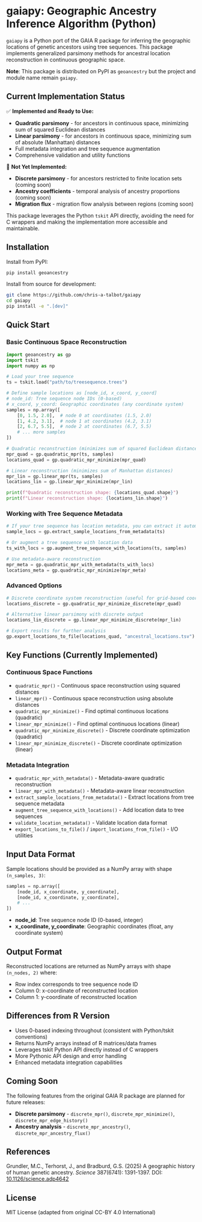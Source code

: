 # gaiapy: Geographic Ancestry Inference Algorithm (Python)

`gaiapy` is a Python port of the GAIA R package for inferring the geographic locations of genetic ancestors using tree sequences. This package implements generalized parsimony methods for ancestral location reconstruction in continuous geographic space.

**Note**: This package is distributed on PyPI as `geoancestry` but the project and module name remain `gaiapy`.

## Current Implementation Status

✅ **Implemented and Ready to Use:**
- **Quadratic parsimony** - for ancestors in continuous space, minimizing sum of squared Euclidean distances
- **Linear parsimony** - for ancestors in continuous space, minimizing sum of absolute (Manhattan) distances
- Full metadata integration and tree sequence augmentation
- Comprehensive validation and utility functions

🚧 **Not Yet Implemented:**
- **Discrete parsimony** - for ancestors restricted to finite location sets (coming soon)
- **Ancestry coefficients** - temporal analysis of ancestry proportions (coming soon)  
- **Migration flux** - migration flow analysis between regions (coming soon)

This package leverages the Python `tskit` API directly, avoiding the need for C wrappers and making the implementation more accessible and maintainable.

## Installation

Install from PyPI:
```bash
pip install geoancestry
```

Install from source for development:
```bash
git clone https://github.com/chris-a-talbot/gaiapy
cd gaiapy
pip install -e ".[dev]"
```

## Quick Start

### Basic Continuous Space Reconstruction

```python
import geoancestry as gp
import tskit
import numpy as np

# Load your tree sequence
ts = tskit.load("path/to/treesequence.trees")

# Define sample locations as [node_id, x_coord, y_coord]
# node_id: Tree sequence node IDs (0-based)
# x_coord, y_coord: Geographic coordinates (any coordinate system)
samples = np.array([
    [0, 1.5, 2.0],  # node 0 at coordinates (1.5, 2.0)
    [1, 4.2, 3.1],  # node 1 at coordinates (4.2, 3.1) 
    [2, 6.7, 5.5],  # node 2 at coordinates (6.7, 5.5)
    # ... more samples
])

# Quadratic reconstruction (minimizes sum of squared Euclidean distances)
mpr_quad = gp.quadratic_mpr(ts, samples)
locations_quad = gp.quadratic_mpr_minimize(mpr_quad)

# Linear reconstruction (minimizes sum of Manhattan distances)
mpr_lin = gp.linear_mpr(ts, samples)
locations_lin = gp.linear_mpr_minimize(mpr_lin)

print(f"Quadratic reconstruction shape: {locations_quad.shape}")
print(f"Linear reconstruction shape: {locations_lin.shape}")
```

### Working with Tree Sequence Metadata

```python
# If your tree sequence has location metadata, you can extract it automatically
sample_locs = gp.extract_sample_locations_from_metadata(ts)

# Or augment a tree sequence with location data
ts_with_locs = gp.augment_tree_sequence_with_locations(ts, samples)

# Use metadata-aware reconstruction
mpr_meta = gp.quadratic_mpr_with_metadata(ts_with_locs)
locations_meta = gp.quadratic_mpr_minimize(mpr_meta)
```

### Advanced Options

```python
# Discrete coordinate system reconstruction (useful for grid-based coordinates)
locations_discrete = gp.quadratic_mpr_minimize_discrete(mpr_quad)

# Alternative linear parsimony with discrete output
locations_lin_discrete = gp.linear_mpr_minimize_discrete(mpr_lin)

# Export results for further analysis
gp.export_locations_to_file(locations_quad, "ancestral_locations.tsv")
```

## Key Functions (Currently Implemented)

### Continuous Space Functions
- `quadratic_mpr()` - Continuous space reconstruction using squared distances
- `linear_mpr()` - Continuous space reconstruction using absolute distances
- `quadratic_mpr_minimize()` - Find optimal continuous locations (quadratic)
- `linear_mpr_minimize()` - Find optimal continuous locations (linear)
- `quadratic_mpr_minimize_discrete()` - Discrete coordinate optimization (quadratic)
- `linear_mpr_minimize_discrete()` - Discrete coordinate optimization (linear)

### Metadata Integration
- `quadratic_mpr_with_metadata()` - Metadata-aware quadratic reconstruction
- `linear_mpr_with_metadata()` - Metadata-aware linear reconstruction
- `extract_sample_locations_from_metadata()` - Extract locations from tree sequence metadata
- `augment_tree_sequence_with_locations()` - Add location data to tree sequences
- `validate_location_metadata()` - Validate location data format
- `export_locations_to_file()` / `import_locations_from_file()` - I/O utilities

## Input Data Format

Sample locations should be provided as a NumPy array with shape `(n_samples, 3)`:
```python
samples = np.array([
    [node_id, x_coordinate, y_coordinate],
    [node_id, x_coordinate, y_coordinate],
    # ...
])
```

- **node_id**: Tree sequence node ID (0-based, integer)
- **x_coordinate, y_coordinate**: Geographic coordinates (float, any coordinate system)

## Output Format

Reconstructed locations are returned as NumPy arrays with shape `(n_nodes, 2)` where:
- Row index corresponds to tree sequence node ID
- Column 0: x-coordinate of reconstructed location
- Column 1: y-coordinate of reconstructed location

## Differences from R Version

- Uses 0-based indexing throughout (consistent with Python/tskit conventions)
- Returns NumPy arrays instead of R matrices/data frames
- Leverages tskit Python API directly instead of C wrappers
- More Pythonic API design and error handling
- Enhanced metadata integration capabilities

## Coming Soon

The following features from the original GAIA R package are planned for future releases:

- **Discrete parsimony** - `discrete_mpr()`, `discrete_mpr_minimize()`, `discrete_mpr_edge_history()`
- **Ancestry analysis** - `discrete_mpr_ancestry()`, `discrete_mpr_ancestry_flux()`

## References

Grundler, M.C., Terhorst, J., and Bradburd, G.S. (2025) A geographic history of human genetic ancestry. *Science* 387(6741): 1391-1397. DOI: [10.1126/science.adp4642](https://doi.org/10.1126/science.adp4642)

## License

MIT License (adapted from original CC-BY 4.0 International)
